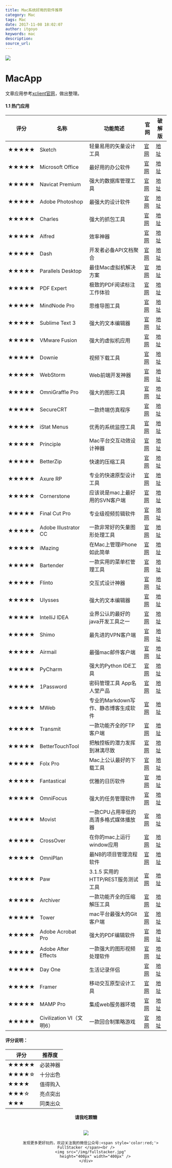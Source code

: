```yaml
---
title: Mac系统好用的软件推荐
category: Mac
tags: Mac
date: 2017-11-08 18:02:07
author: itgoyo
keywords: mac
description:
source_url:
---
```

![](https://img.shields.io/github/stars/itgoyo/MacApp.svg?style=social&label=Star)

# MacApp

文章应用参考[xclient官网](http://xclient.info/)，做出整理。

#### 1.1 热门应用

评分   | 名称  | 功能简述 | 官网 | 破解版
----- | ----- | ------ | ----- | -----
★★★★★  | Sketch | 轻量易用的矢量设计工具 | [官网](https://www.sketchapp.com/) | [地址](http://xclient.info/s/sketch.html?_=7a372c5fb239b94c77ad4868d63f8a67)
★★★★★  | Microsoft Office | 最好用的办公软件 | [官网](https://www.office.com/) | [地址](http://xclient.info/s/office-for-mac-2016.html?_=7a372c5fb239b94c77ad4868d63f8a67)
★★★★★  | Navicat Premium | 强大的数据库管理工具 | [官网](https://www.office.com/https://www.navicat.com.cn/products/navicat-premium) | [地址](http://xclient.info/s/navicat-premium.html?_=7a372c5fb239b94c77ad4868d63f8a67)
★★★★★  | Adobe Photoshop | 最强大的设计软件 | [官网](http://www.adobe.com/cn/products/photoshop/free-trial-download.html) | [地址](http://xclient.info/s/adobe-photoshop-cc.html?_=7a372c5fb239b94c77ad4868d63f8a67)
★★★★★  | Charles | 强大的抓包工具 | [官网](https://www.charlesproxy.com/) | [地址](http://xclient.info/s/charles.html?_=7a372c5fb239b94c77ad4868d63f8a67)
★★★★★  | Alfred | 效率神器 | [官网](https://www.alfredapp.com/) | [地址](http://xclient.info/s/alfred.html?_=7a372c5fb239b94c77ad4868d63f8a67)
★★★★★  | Dash | 开发者必备API文档聚合 | [官网](https://kapeli.com/dash) | [地址](http://xclient.info/s/dash.html?_=7a372c5fb239b94c77ad4868d63f8a67)
★★★★★  | Parallels Desktop | 最佳Mac虚拟机解决方案 | [官网](https://www.parallels.com/products/desktop/) | [地址](http://xclient.info/s/parallels-desktop.html?_=7a372c5fb239b94c77ad4868d63f8a67)
★★★★★  | PDF Expert | 极致的PDF阅读标注工作体验 | [官网](https://pdfexpert.com/zh) | [地址](http://xclient.info/s/pdf-expert-for-mac.html?_=7a372c5fb239b94c77ad4868d63f8a67)
★★★★★  | MindNode Pro | 思维导图工具 | [官网](https://mindnode.com/mindnode/mac) | [地址]( http://xclient.info/s/mind-node-pro.html?_=7a372c5fb239b94c77ad4868d63f8a67)
★★★★★  | Sublime Text 3 | 强大的文本编辑器 | [官网](https://www.sublimetext.com/3) | [地址](http://xclient.info/s/sublime-text.html?_=7a372c5fb239b94c77ad4868d63f8a67)
★★★★★  | VMware Fusion | 强大的虚拟机应用 | [官网](https://www.vmware.com/products/fusion.html) | [地址](http://xclient.info/s/vmware-fusion.html?_=7a372c5fb239b94c77ad4868d63f8a67)
★★★★★  | Downie | 视频下载工具 | [官网](http://software.charliemonroe.net/downie.php) | [地址](http://xclient.info/s/downie.html?_=7a372c5fb239b94c77ad4868d63f8a67)
★★★★★  | WebStorm | Web前端开发神器 | [官网](https://www.jetbrains.com/webstorm/) | [地址](http://xclient.info/s/web-storm.html?_=7a372c5fb239b94c77ad4868d63f8a67)
★★★★★  | OmniGraffle Pro | 强大的图形工具 | [官网](https://www.omnigroup.com/omnigraffle) | [地址](http://xclient.info/s/omnigraffle.html?_=7a372c5fb239b94c77ad4868d63f8a67)
★★★★★  | SecureCRT | 一款终端仿真程序 | [官网](https://www.vandyke.com/products/securecrt/) | [地址](http://xclient.info/s/securecrt.html?_=7a372c5fb239b94c77ad4868d63f8a67)
★★★★★  | iStat Menus | 优秀的系统监控工具 | [官网](https://bjango.com/mac/istatmenus/) | [地址](http://xclient.info/s/istat-menus-for-mac.html?_=7a372c5fb239b94c77ad4868d63f8a67)
★★★★★  | Principle | Mac平台交互动效设计神器 | [官网](http://principleformac.com/) | [地址](http://xclient.info/s/principle.html?_=7a372c5fb239b94c77ad4868d63f8a67)
★★★★★  | BetterZip | 快速的压缩工具 | [官网](https://macitbetter.com/) | [地址](http://xclient.info/s/better-zip.html?_=7a372c5fb239b94c77ad4868d63f8a67)
★★★★★  | Axure RP | 专业的快速原型设计工具 | [官网](https://www.axure.com/download) | [地址](http://xclient.info/s/axure-rp.html?_=7a372c5fb239b94c77ad4868d63f8a67)
★★★★★  | Cornerstone | 应该说是mac上最好用的SVN客户端 | [官网](https://www.zennaware.com/cornerstone/store.php) | [地址](http://xclient.info/s/cornerstone.html?_=7a372c5fb239b94c77ad4868d63f8a67)
★★★★★  | Final Cut Pro | 专业级视频剪辑软件 | [官网](https://www.apple.com/final-cut-pro/) | [地址](http://xclient.info/s/final-cut-pro.html?_=7a372c5fb239b94c77ad4868d63f8a67)
★★★★★  | Adobe Illustrator CC | 一款非常好的矢量图形处理工具 | [官网](http://www.adobe.com/products/illustrator/free-trial-download.html) | [地址](http://xclient.info/s/adobe-illustrator-cc.html?_=7a372c5fb239b94c77ad4868d63f8a67)
★★★★★  | iMazing | 在Mac上管理iPhone如此简单 | [官网](https://imazing.com/zh) | [地址](http://xclient.info/s/imazing.html?_=7a372c5fb239b94c77ad4868d63f8a67)
★★★★★  | Bartender | 一款实用的菜单栏管理工具 | [官网](https://www.macbartender.com/) | [地址](http://xclient.info/s/bartender.html?_=7a372c5fb239b94c77ad4868d63f8a67)
★★★★★  | Flinto | 交互式设计神器 | [官网](https://www.flinto.com/) | [地址](http://xclient.info/s/flinto.html?_=7a372c5fb239b94c77ad4868d63f8a67)
★★★★★  | Ulysses | 强大的文本编辑器 | [官网](https://ulyssesapp.com/) | [地址](http://xclient.info/s/ulysses.html?_=7a372c5fb239b94c77ad4868d63f8a67)
★★★★★  | IntelliJ IDEA | 业界公认的最好的java开发工具之一 | [官网](https://www.jetbrains.com/idea/) | [地址](http://xclient.info/s/intellij-idea.html?_=7a372c5fb239b94c77ad4868d63f8a67)
★★★★★  | Shimo | 最先进的VPN客户端 | [官网](https://www.shimovpn.com/) | [地址](http://xclient.info/s/shimo.html?_=7a372c5fb239b94c77ad4868d63f8a67)
★★★★★  | Airmail  | 最强mac邮件客户端 | [官网](http://airmailapp.com/) | [地址](http://xclient.info/s/airmail.html?_=7a372c5fb239b94c77ad4868d63f8a67)
★★★★★  | PyCharm | 强大的Python IDE工具 | [官网](https://www.jetbrains.com/pycharm/) | [地址](http://xclient.info/s/pycharm.html?_=7a372c5fb239b94c77ad4868d63f8a67)
★★★★★  | 1Password | 密码管理工具 App名人堂产品 | [官网](https://1password.com/) | [地址](http://xclient.info/s/1password.html?_=7a372c5fb239b94c77ad4868d63f8a67)
★★★★★  |  MWeb | 专业的Markdown写作、静态博客生成软件 | [官网](http://zh.mweb.im/) | [地址](http://xclient.info/s/mweb.html?_=7a372c5fb239b94c77ad4868d63f8a67)
★★★★★  | Transmit | 一款功能齐全的FTP客户端 | [官网](https://panic.com/transmit/) | [地址](http://xclient.info/s/transmit.html?_=7a372c5fb239b94c77ad4868d63f8a67)
★★★★★  | BetterTouchTool | 把触控板的潜力发挥到淋漓尽致 | [官网](https://www.boastr.net/) | [地址](http://xclient.info/s/bettertouchtool.html?_=7a372c5fb239b94c77ad4868d63f8a67)
★★★★★  | Folx Pro | Mac上公认最好的下载工具 | [官网](https://www.macupdate.com/app/mac/29767/folx-pro) | [地址](http://xclient.info/s/folx-pro.html?_=7a372c5fb239b94c77ad4868d63f8a67)
★★★★★  | Fantastical | 优雅的日历软件 | [官网](https://flexibits.com/fantastical) | [地址](http://xclient.info/s/fantastical.html?_=7a372c5fb239b94c77ad4868d63f8a67)
★★★★★  | OmniFocus | 强大的任务管理软件 | [官网](https://www.omnigroup.com/omnifocus) | [地址](http://xclient.info/s/omnifocus.html?_=7a372c5fb239b94c77ad4868d63f8a67)
★★★★★  | Movist | 一款CPU占用率低的高清多格式媒体播放器 | [官网](https://movist.en.softonic.com/mac) | [地址](http://xclient.info/s/movist.html?_=7a372c5fb239b94c77ad4868d63f8a67)
★★★★★  | CrossOver | 在你的mac上运行window应用 | [官网](https://www.codeweavers.com/products/crossover-mac) | [地址](http://xclient.info/s/cross-over.html?_=7a372c5fb239b94c77ad4868d63f8a67)
★★★★★  | OmniPlan | 最NB的项目管理流程软件 | [官网](https://www.omnigroup.com/omniplan) | [地址](http://xclient.info/s/omni-plan.html?_=7a372c5fb239b94c77ad4868d63f8a67)
★★★★★  | Paw | 3.1.5 实用的HTTP/REST服务测试工具 | [官网](https://paw.cloud/) | [地址](http://xclient.info/s/paw.html?_=7a372c5fb239b94c77ad4868d63f8a67)
★★★★★  | Archiver | 一款功能齐全的压缩解压工具 | [官网](https://archiverapp.com/) | [地址](http://xclient.info/s/archiver.html?_=7a372c5fb239b94c77ad4868d63f8a67)
★★★★★  | Tower | mac平台最强大的Git 客户端 | [官网](https://www.git-tower.com/) | [地址](http://xclient.info/s/tower.html?_=7a372c5fb239b94c77ad4868d63f8a67)
★★★★★  | Adobe Acrobat Pro | 强大的PDF编辑软件 | [官网](https://acrobat.adobe.com/us/en/acrobat/acrobat-pro.html) | [地址](http://xclient.info/s/adobe-acrobat-pro-dc.html?_=7a372c5fb239b94c77ad4868d63f8a67)
★★★★★  | Adobe After Effects | 一款强大的图形视频处理软件 | [官网](http://www.adobe.com/products/aftereffects.html) | [地址](http://xclient.info/s/adobe-after-effects-cc.html?_=7a372c5fb239b94c77ad4868d63f8a67)
★★★★★  | Day One |  生活记录伴侣 | [官网](http://dayoneapp.com/) | [地址](http://xclient.info/s/day-one.html?_=7a372c5fb239b94c77ad4868d63f8a67)
★★★★★  | Framer | 移动交互原型设计工具 | [官网](https://framer.com/) | [地址](http://xclient.info/s/framer-studio.html?_=7a372c5fb239b94c77ad4868d63f8a67)
★★★★★  |  MAMP Pro | 集成web服务器环境 | [官网](https://www.mamp.info/en/mamp-pro/) | [地址](http://xclient.info/s/mamp-pro.html?_=7a372c5fb239b94c77ad4868d63f8a67)
★★★★★  | Civilization VI（文明6） | 一款回合制策略游戏 | [官网](https://www.civilization.com/) | [地址](http://xclient.info/s/civilization-vi.html?_=7a372c5fb239b94c77ad4868d63f8a67)





#### 评分说明：

评分   | 推荐度
----- | -----
★★★★★ | 必装神器
★★★★☆ | 十分出色
★★★★  | 值得购入
★★★☆  | 亮点突出
★★★   | 同类出众


<div align=center>

**请我吃颗糖**
<br>
<br>

![](http://omvbl46i3.bkt.clouddn.com/17-11-8/71817293.jpg)
</div>

<div align=center>

        发现更多更好玩的，欢迎关注我的微信公众号:<span style='color:red;'> FullStacker </span><br />
        <img src="/img/fullstacker.jpg"
            height="400px" width="400px" />
    </div>
